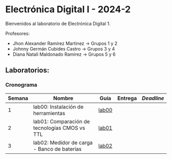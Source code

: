 # Electrónica Digital I - 2024-2

Bienvenidos al laboratorio de Electrónica Digital 1.

Profesores:


* Jhon Alexander Ramírez Martinez &rarr; Grupos 1 y 2
* Johnny Germán Cubides Castro &rarr; Grupos 3 y 4
* Diana Natali Maldonado Ramírez &rarr; Grupos 5 y 6

## Laboratorios:

### Cronograma

Semana   | Nombre   | Guía  | Entrega | *Deadline* 
--       | --     | --            	| -- | --   
 1 | lab00: Instalación de herramientas | [lab00](/labs/lab00/README.md) | |
 2 | lab01: Comparación de tecnologías CMOS vs TTL | [lab01](/labs/lab01/README.md) | |
 3 | lab02: Medidor de carga - Banco de baterías | [lab02](/labs/lab02/README.md) | |
 
